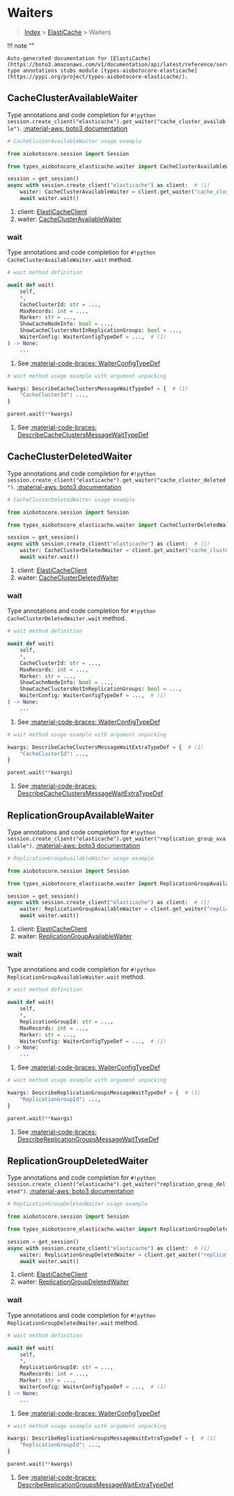 # Waiters

> [Index](../README.md) > [ElastiCache](./README.md) > Waiters

!!! note ""

    Auto-generated documentation for [ElastiCache](https://boto3.amazonaws.com/v1/documentation/api/latest/reference/services/elasticache.html#elasticache)
    type annotations stubs module [types-aiobotocore-elasticache](https://pypi.org/project/types-aiobotocore-elasticache/).

## CacheClusterAvailableWaiter

Type annotations and code completion for `#!python session.create_client("elasticache").get_waiter("cache_cluster_available")`.
[:material-aws: boto3 documentation](https://boto3.amazonaws.com/v1/documentation/api/latest/reference/services/elasticache/waiter/CacheClusterAvailable.html#ElastiCache.Waiter.CacheClusterAvailable)

```python
# CacheClusterAvailableWaiter usage example

from aiobotocore.session import Session

from types_aiobotocore_elasticache.waiter import CacheClusterAvailableWaiter

session = get_session()
async with session.create_client("elasticache") as client:  # (1)
    waiter: CacheClusterAvailableWaiter = client.get_waiter("cache_cluster_available")  # (2)
    await waiter.wait()
```

1. client: [ElastiCacheClient](./client.md)
2. waiter: [CacheClusterAvailableWaiter](./waiters.md#cacheclusteravailablewaiter)


### wait

Type annotations and code completion for `#!python CacheClusterAvailableWaiter.wait` method.

```python
# wait method definition

await def wait(
    self,
    *,
    CacheClusterId: str = ...,
    MaxRecords: int = ...,
    Marker: str = ...,
    ShowCacheNodeInfo: bool = ...,
    ShowCacheClustersNotInReplicationGroups: bool = ...,
    WaiterConfig: WaiterConfigTypeDef = ...,  # (1)
) -> None:
    ...
```

1. See [:material-code-braces: WaiterConfigTypeDef](./type_defs.md#waiterconfigtypedef) 


```python
# wait method usage example with argument unpacking

kwargs: DescribeCacheClustersMessageWaitTypeDef = {  # (1)
    "CacheClusterId": ...,
}

parent.wait(**kwargs)
```

1. See [:material-code-braces: DescribeCacheClustersMessageWaitTypeDef](./type_defs.md#describecacheclustersmessagewaittypedef) 
## CacheClusterDeletedWaiter

Type annotations and code completion for `#!python session.create_client("elasticache").get_waiter("cache_cluster_deleted")`.
[:material-aws: boto3 documentation](https://boto3.amazonaws.com/v1/documentation/api/latest/reference/services/elasticache/waiter/CacheClusterDeleted.html#ElastiCache.Waiter.CacheClusterDeleted)

```python
# CacheClusterDeletedWaiter usage example

from aiobotocore.session import Session

from types_aiobotocore_elasticache.waiter import CacheClusterDeletedWaiter

session = get_session()
async with session.create_client("elasticache") as client:  # (1)
    waiter: CacheClusterDeletedWaiter = client.get_waiter("cache_cluster_deleted")  # (2)
    await waiter.wait()
```

1. client: [ElastiCacheClient](./client.md)
2. waiter: [CacheClusterDeletedWaiter](./waiters.md#cacheclusterdeletedwaiter)


### wait

Type annotations and code completion for `#!python CacheClusterDeletedWaiter.wait` method.

```python
# wait method definition

await def wait(
    self,
    *,
    CacheClusterId: str = ...,
    MaxRecords: int = ...,
    Marker: str = ...,
    ShowCacheNodeInfo: bool = ...,
    ShowCacheClustersNotInReplicationGroups: bool = ...,
    WaiterConfig: WaiterConfigTypeDef = ...,  # (1)
) -> None:
    ...
```

1. See [:material-code-braces: WaiterConfigTypeDef](./type_defs.md#waiterconfigtypedef) 


```python
# wait method usage example with argument unpacking

kwargs: DescribeCacheClustersMessageWaitExtraTypeDef = {  # (1)
    "CacheClusterId": ...,
}

parent.wait(**kwargs)
```

1. See [:material-code-braces: DescribeCacheClustersMessageWaitExtraTypeDef](./type_defs.md#describecacheclustersmessagewaitextratypedef) 
## ReplicationGroupAvailableWaiter

Type annotations and code completion for `#!python session.create_client("elasticache").get_waiter("replication_group_available")`.
[:material-aws: boto3 documentation](https://boto3.amazonaws.com/v1/documentation/api/latest/reference/services/elasticache/waiter/ReplicationGroupAvailable.html#ElastiCache.Waiter.ReplicationGroupAvailable)

```python
# ReplicationGroupAvailableWaiter usage example

from aiobotocore.session import Session

from types_aiobotocore_elasticache.waiter import ReplicationGroupAvailableWaiter

session = get_session()
async with session.create_client("elasticache") as client:  # (1)
    waiter: ReplicationGroupAvailableWaiter = client.get_waiter("replication_group_available")  # (2)
    await waiter.wait()
```

1. client: [ElastiCacheClient](./client.md)
2. waiter: [ReplicationGroupAvailableWaiter](./waiters.md#replicationgroupavailablewaiter)


### wait

Type annotations and code completion for `#!python ReplicationGroupAvailableWaiter.wait` method.

```python
# wait method definition

await def wait(
    self,
    *,
    ReplicationGroupId: str = ...,
    MaxRecords: int = ...,
    Marker: str = ...,
    WaiterConfig: WaiterConfigTypeDef = ...,  # (1)
) -> None:
    ...
```

1. See [:material-code-braces: WaiterConfigTypeDef](./type_defs.md#waiterconfigtypedef) 


```python
# wait method usage example with argument unpacking

kwargs: DescribeReplicationGroupsMessageWaitTypeDef = {  # (1)
    "ReplicationGroupId": ...,
}

parent.wait(**kwargs)
```

1. See [:material-code-braces: DescribeReplicationGroupsMessageWaitTypeDef](./type_defs.md#describereplicationgroupsmessagewaittypedef) 
## ReplicationGroupDeletedWaiter

Type annotations and code completion for `#!python session.create_client("elasticache").get_waiter("replication_group_deleted")`.
[:material-aws: boto3 documentation](https://boto3.amazonaws.com/v1/documentation/api/latest/reference/services/elasticache/waiter/ReplicationGroupDeleted.html#ElastiCache.Waiter.ReplicationGroupDeleted)

```python
# ReplicationGroupDeletedWaiter usage example

from aiobotocore.session import Session

from types_aiobotocore_elasticache.waiter import ReplicationGroupDeletedWaiter

session = get_session()
async with session.create_client("elasticache") as client:  # (1)
    waiter: ReplicationGroupDeletedWaiter = client.get_waiter("replication_group_deleted")  # (2)
    await waiter.wait()
```

1. client: [ElastiCacheClient](./client.md)
2. waiter: [ReplicationGroupDeletedWaiter](./waiters.md#replicationgroupdeletedwaiter)


### wait

Type annotations and code completion for `#!python ReplicationGroupDeletedWaiter.wait` method.

```python
# wait method definition

await def wait(
    self,
    *,
    ReplicationGroupId: str = ...,
    MaxRecords: int = ...,
    Marker: str = ...,
    WaiterConfig: WaiterConfigTypeDef = ...,  # (1)
) -> None:
    ...
```

1. See [:material-code-braces: WaiterConfigTypeDef](./type_defs.md#waiterconfigtypedef) 


```python
# wait method usage example with argument unpacking

kwargs: DescribeReplicationGroupsMessageWaitExtraTypeDef = {  # (1)
    "ReplicationGroupId": ...,
}

parent.wait(**kwargs)
```

1. See [:material-code-braces: DescribeReplicationGroupsMessageWaitExtraTypeDef](./type_defs.md#describereplicationgroupsmessagewaitextratypedef) 
